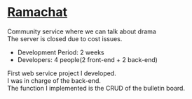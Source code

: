 # [Ramachat](http://ramachat-client-bucket-1.s3-website.us-east-2.amazonaws.com)
Community service where we can talk about drama  
The server is closed due to cost issues.


- Development Period: 2 weeks
- Developers: 4 people(2 front-end + 2 back-end)

First web service project I developed.  
I was in charge of the back-end.  
The function I implemented is the CRUD of the bulletin board.  
